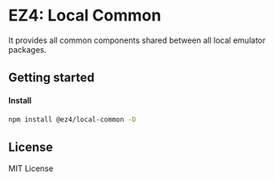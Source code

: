 # EZ4: Local Common

It provides all common components shared between all local emulator packages.

## Getting started

#### Install

```sh
npm install @ez4/local-common -D
```

## License

MIT License
